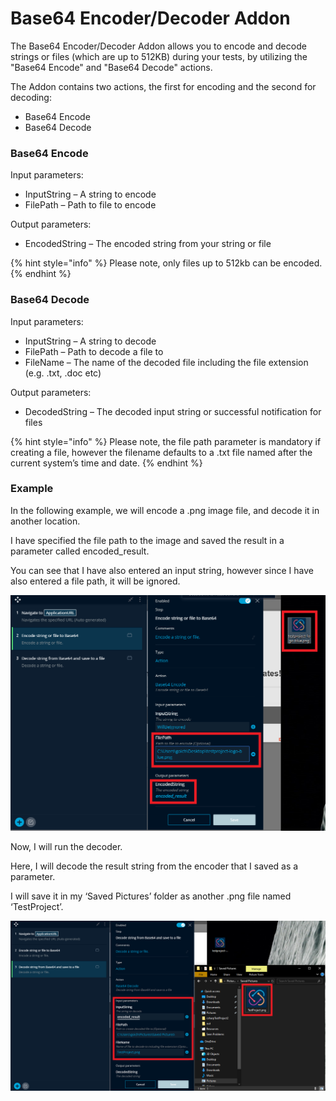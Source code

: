 # Base64 Encoder/Decoder Addon

The Base64 Encoder/Decoder Addon allows you to encode and decode strings or files \(which are up to 512KB\) during your tests, by utilizing the "Base64 Encode" and "Base64 Decode" actions.

The Addon contains two actions, the first for encoding and the second for decoding:

* Base64 Encode
* Base64 Decode

### **Base64 Encode**

Input parameters:

* InputString – A string to encode
* FilePath – Path to file to encode

Output parameters:

* EncodedString – The encoded string from your string or file

{% hint style="info" %}
Please note, only files up to 512kb can be encoded.
{% endhint %}

### **Base64 Decode**

Input parameters:

* InputString – A string to decode
* FilePath – Path to decode a file to
* FileName – The name of the decoded file including the file extension \(e.g. .txt, .doc etc\)

Output parameters:

* DecodedString – The decoded input string or successful notification for files

{% hint style="info" %}
Please note, the file path parameter is mandatory if creating a file, however the filename defaults to a .txt file named after the current system’s time and date.
{% endhint %}

### **Example**

In the following example, we will encode a .png image file, and decode it in another location.

I have specified the file path to the image and saved the result in a parameter called encoded\_result.

You can see that I have also entered an input string, however since I have also entered a file path, it will be ignored.

![](../../.gitbook/assets/encode-a-png-image-file.png)

Now, I will run the decoder.

Here, I will decode the result string from the encoder that I saved as a parameter.

I will save it in my ‘Saved Pictures’ folder as another .png file named ‘TestProject’.

![](../../.gitbook/assets/decode-a-png-image-file.png)

